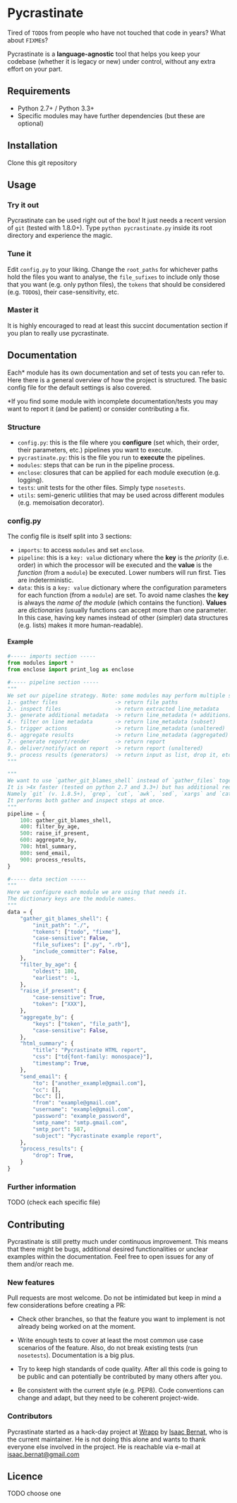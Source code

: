 Pycrastinate
============
Tired of `TODO`s from people who have not touched that code in years? What about `FIXME`s?

Pycrastinate is a **language-agnostic** tool that helps you keep your codebase (whether it is legacy or new) under control, without any extra effort on your part.

Requirements
------------
* Python 2.7+ / Python 3.3+
* Specific modules may have further dependencies (but these are optional)

Installation
------------
Clone this git repository

Usage
-----
### Try it out
Pycrastinate can be used right out of the box! It just needs a recent version of `git` (tested with 1.8.0+). Type `python pycrastinate.py` inside its root directory and experience the magic.

### Tune it
Edit `config.py` to your liking. Change the `root_paths` for whichever paths hold the files you want to analyse, the `file_sufixes` to include only those that you want (e.g. only python files), the `tokens` that should be considered (e.g. `TODO`s), their case-sensitivity, etc.

### Master it
It is highly encouraged to read at least this succint documentation section if you plan to really use pycrastinate.

Documentation
-------------
Each* module has its own documentation and set of tests you can refer to. Here there is a general overview of how the project is structured. The basic config file for the default settings is also covered.

*If you find some module with incomplete documentation/tests you may want to report it (and be patient) or consider contributing a fix.

### Structure
* `config.py`: this is the file where you **configure** (set which, their order, their parameters, etc.) pipelines you want to execute.
* `pycrastinate.py`: this is the file you run to **execute** the pipelines.
* `modules`: steps that can be run in the pipeline process.
* `enclose`: closures that can be applied for each module execution (e.g. logging).
* `tests`: unit tests for the other files. Simply type `nosetests`.
* `utils`: semi-generic utilities that may be used across different modules (e.g. memoisation decorator).

### config.py
The config file is itself split into 3 sections:

* `imports`: to access `modules` and set `enclose`.
* `pipeline`: this is a `key: value` dictionary where the **key** is the *priority* (i.e. order) in which the processor will be executed and the **value** is the *function* (from a `module`) be executed. Lower numbers will run first. Ties are indeterministic.
* `data`: this is a `key: value` dictionary where the configuration parameters for each function (from a `module`) are set. To avoid name clashes the **key** is always the *name of the module* (which contains the function). **Values** are *dictionaries* (usually functions can accept more than one parameter. In this case, having key names instead of other (simpler) data structures (e.g. lists) makes it more human-readable).

#### Example
```python
#----- imports section -----
from modules import *
from enclose import print_log as enclose

#----- pipeline section -----
"""
We set our pipeline strategy. Note: some modules may perform multiple steps
1.- gather files                  -> return file paths
2.- inspect files                 -> return extracted line_metadata
3.- generate additional metadata  -> return line_metadata (+ additions)
4.- filter on line metadata       -> return line_metadata (subset)
5.- trigger actions               -> return line_metadata (unaltered)
6.- aggregate results             -> return line_metadata (aggregated)
7.- generate report/render        -> return report
8.- deliver/notify/act on report  -> return report (unaltered)
9.- process results (generators)  -> return input as list, drop it, etc.
"""

"""
We want to use `gather_git_blames_shell` instead of `gather_files` together with `git_blames_from_files` modules.
It is >4x faster (tested on python 2.7 and 3.3+) but has additional requisites.
Namely `git` (v. 1.8.5+), `grep`, `cut`, `awk`, `sed`, `xargs` and `cat`.
It performs both gather and inspect steps at once.
"""
pipeline = {
    100: gather_git_blames_shell,
    400: filter_by_age,
    500: raise_if_present,
    600: aggregate_by,
    700: html_summary,
    800: send_email,
    900: process_results,
}

#----- data section -----
"""
Here we configure each module we are using that needs it.
The dictionary keys are the module names.
"""
data = {
    "gather_git_blames_shell": {
        "init_path": "./",
        "tokens": ["todo", "fixme"],
        "case-sensitive": False,
        "file_sufixes": [".py", ".rb"],
        "include_committer": False,
    },
    "filter_by_age": {
        "oldest": 180,
        "earliest": -1,
    },
    "raise_if_present": {
        "case-sensitive": True,
        "token": ["XXX"],
    },
    "aggregate_by": {
        "keys": ["token", "file_path"],
        "case-sensitive": False,
    },
    "html_summary": {
        "title": "Pycrastinate HTML report",
        "css": ["td{font-family: monospace}"],
        "timestamp": True,
    },
    "send_email": {
        "to": ["another_example@gmail.com"],
        "cc": [],
        "bcc": [],
        "from": "example@gmail.com",
        "username": "example@gmail.com",
        "password": "example_password",
        "smtp_name": "smtp.gmail.com",
        "smtp_port": 587,
        "subject": "Pycrastinate example report",
    },
    "process_results": {
        "drop": True,
    }
}
```

### Further information
TODO (check each specific file)

Contributing
------------
Pycrastinate is still pretty much under continuous improvement. This means that there might be bugs, additional desired functionalities or unclear examples within the documentation. Feel free to open issues for any of them and/or reach me.

### New features
Pull requests are most welcome. Do not be intimidated but keep in mind a few considerations before creating a PR:

* Check other branches, so that the feature you want to implement is not already being worked on at the moment.

* Write enough tests to cover at least the most common use case scenarios of the feature. Also, do not break existing tests (run `nosetests`). Documentation is a big plus.

* Try to keep high standards of code quality. After all this code is going to be public and can potentially be contributed by many others after you.

* Be consistent with the current style (e.g. PEP8). Code conventions can change and adapt, but they need to be coherent project-wide.

### Contributors
Pycrastinate started as a hack-day project at [Wrapp](https://www.wrapp.com) by [Isaac Bernat](https://github.com/isaacbernat), who is the current maintainer. He is not doing this alone and wants to thank everyone else involved in the project. He is reachable via e-mail at <isaac.bernat@gmail.com>

Licence
-------
TODO choose one
